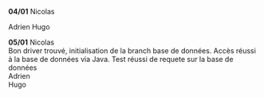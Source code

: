 <b>04/01</b>
Nicolas  

Adrien 
Hugo 

<b>05/01</b>
Nicolas  
Bon driver trouvé, initialisation de la branch base de données. Accès réussi à la base de données via Java. Test réussi de requete sur la base de données  
Adrien   
Hugo   
